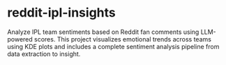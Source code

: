 # reddit-ipl-insights
Analyze IPL team sentiments based on Reddit fan comments using LLM-powered scores. This project visualizes emotional trends across teams using KDE plots and includes a complete sentiment analysis pipeline from data extraction to insight.
